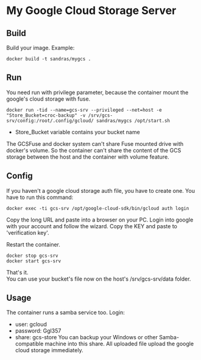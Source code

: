 # My Google Cloud Storage Server

## Build

Build your image.
Example:
```
docker build -t sandras/mygcs .
```

## Run

You need run with privilege parameter, because the container mount the google's cloud storage with fuse.

```
docker run -tid --name=gcs-srv --privileged --net=host -e "Store_Bucket=croc-backup" -v /srv/gcs-srv/config:/root/.config/gcloud/ sandras/mygcs /opt/start.sh
```

  - Store_Bucket variable contains your bucket name

The GCSFuse and docker system can't share Fuse mounted drive with docker's volume. So the container can't share the content of the GCS storage between the host and the container with volume feature.

## Config

If you haven't a google cloud storage auth file, you have to create one. You have to run this command:
```
docker exec -ti gcs-srv /opt/google-cloud-sdk/bin/gcloud auth login
```

Copy the long URL and paste into a browser on your PC. Login into google with your account and follow the wizard. Copy the KEY and paste to 'verification key'.

Restart the container.
```
docker stop gcs-srv
docker start gcs-srv
```

That's it.  
You can use your bucket's file now on the host's /srv/gcs-srv/data folder.

## Usage

The container runs a samba service too.
Login:
  - user: gcloud
  - password: Ggl357
  - share: gcs-store
You can backup your Windows or other Samba-compatible machine into this share.
All uploaded file upload the google cloud storage immediately.

